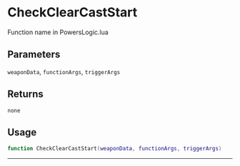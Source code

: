 # CheckClearCastStart
Function name in PowersLogic.lua
## Parameters
`weaponData`, `functionArgs`, `triggerArgs`
## Returns
`none`
## Usage
```lua
function CheckClearCastStart(weaponData, functionArgs, triggerArgs)
```
---
